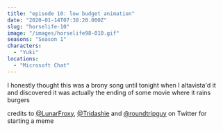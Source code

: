 ```yaml
---
title: "episode 10: low budget animation"
date: "2020-01-14T07:38:20.000Z"
slug: "horselife-10"
image: "/images/horselife98-010.gif"
seasons: "Season 1"
characters:
  - "Yuki"
locations:
  - "Microsoft Chat"
---
```


I honestly thought this was a brony song until tonight when I altavista'd it and discovered it was actually the ending of some movie where it rains burgers

credits to [@LunarFroxy](https://twitter.com/LunarFroxy/status/1216701676423278592), [@Tridashie](https://twitter.com/Tridashie/status/1216954212187172864) and [@roundtripguy](https://twitter.com/roundtripguy/status/1216965965100879878) on Twitter for starting a meme
